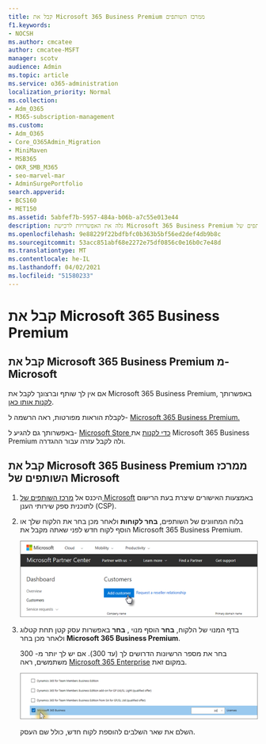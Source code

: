 ```yaml
---
title: קבל את Microsoft 365 Business Premium ממרכז השותפים
f1.keywords:
- NOCSH
ms.author: cmcatee
author: cmcatee-MSFT
manager: scotv
audience: Admin
ms.topic: article
ms.service: o365-administration
localization_priority: Normal
ms.collection:
- Adm_O365
- M365-subscription-management
ms.custom:
- Adm_O365
- Core_O365Admin_Migration
- MiniMaven
- MSB365
- OKR_SMB_M365
- seo-marvel-mar
- AdminSurgePortfolio
search.appverid:
- BCS160
- MET150
ms.assetid: 5abfef7b-5957-484a-b06b-a7c55e013e44
description: גלה את האפשרויות לרכישת Microsoft 365 Business Premium והוראות מפורטות לרכישתו ממרכז השותפים של Microsoft.
ms.openlocfilehash: 9e88229f22bdfbfc0b363b5bf56ed2def4db9b8c
ms.sourcegitcommit: 53acc851abf68e2272e75df0856c0e16b0c7e48d
ms.translationtype: MT
ms.contentlocale: he-IL
ms.lasthandoff: 04/02/2021
ms.locfileid: "51580233"
---
```

# <a name="get-microsoft-365-business-premium"></a>קבל את Microsoft 365 Business Premium

## <a name="get-microsoft-365-business-premium-from-microsoft"></a>קבל את Microsoft 365 Business Premium מ- Microsoft

אם אין לך שותף וברצונך לקבל את Microsoft 365 Business Premium, באפשרותך [לקנות אותו כאן](https://www.microsoft.com/en-US/microsoft-365/business).

לקבלת הוראות מפורטות, ראה הרשמה ל- [Microsoft 365 Business Premium.](sign-up.md)

באפשרותך גם להגיע ל- [Microsoft Store כדי לקנות](https://www.microsoft.com/en-us/store/locations/find-a-store?icid=en_US_Store_UH_FAS) את Microsoft 365 Business Premium ולה לקבל עזרה עבור ההגדרה.
  
## <a name="get-microsoft-365-business-premium-from-microsoft-partner-center"></a>קבל את Microsoft 365 Business Premium ממרכז השותפים של Microsoft

1. היכנס אל [מרכז השותפים של Microsoft](https://go.microsoft.com/fwlink/p/?linkid=849910) באמצעות האישורים שיצרת בעת הרישום לתוכנית ספק שירותי הענן (CSP). 
    
2. בלוח המחוונים של השותפים, **בחר לקוחות** ולאחר מכן בחר את הלקוח שלך או הוסף לקוח חדש לפני שאתה מקבל את Microsoft 365 Business Premium.
    
    ![במרכז השותפים של Microsoft, הוסף לקוח.](../media/ec807d07-bbd2-411f-8fe1-c644cf9a3882.png)
  
3. בדף המנוי של הלקוח, **בחר** הוסף מנוי , **בחר** באפשרות עסק קטן תחת קטלוג ולאחר מכן בחר **Microsoft 365 Business Premium**.
    
    בחר את מספר הרשיונות הדרושים לך (עד 300). אם יש לך יותר מ- 300 משתמשים, ראה [Microsoft 365 Enterprise](../enterprise/index.yml) במקום זאת. 
    
    ![בדף מנוי חדש, בחר עסק קטן.](../media/52d99e89-2175-4974-84bb-dd626048541b.png)
  
    השלם את שאר השלבים להוספת לקוח חדש, כולל שם העסק.
